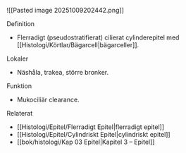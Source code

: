 ![[Pasted image 20251009202442.png]]

Definition
- Flerradigt (pseudostratifierat) cilierat cylinderepitel med [[Histologi/Körtlar/Bägarcell|bägarceller]].

Lokaler
- Näshåla, trakea, större bronker.

Funktion
- Mukociliär clearance.

Relaterat
- [[Histologi/Epitel/Flerradigt Epitel|flerradigt epitel]]
- [[Histologi/Epitel/Cylindriskt Epitel|cylindriskt epitel]]
- [[bok/histologi/Kap 03 Epitel|Kapitel 3 – Epitel]]
